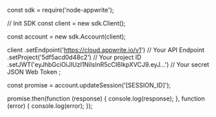 const sdk = require('node-appwrite');

// Init SDK
const client = new sdk.Client();

const account = new sdk.Account(client);

client
    .setEndpoint('https://cloud.appwrite.io/v1') // Your API Endpoint
    .setProject('5df5acd0d48c2') // Your project ID
    .setJWT('eyJhbGciOiJIUzI1NiIsInR5cCI6IkpXVCJ9.eyJ...') // Your secret JSON Web Token
;

const promise = account.updateSession('[SESSION_ID]');

promise.then(function (response) {
    console.log(response);
}, function (error) {
    console.log(error);
});